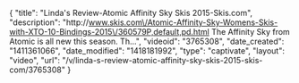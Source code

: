 {
    "title": "Linda's Review-Atomic Affinity Sky Skis 2015-Skis.com",
    "description": "http:\/\/www.skis.com\/Atomic-Affinity-Sky-Womens-Skis-with-XTO-10-Bindings-2015\/360579P,default,pd.html The Affinity Sky from Atomic is all new this season. Th...",
    "videoid": "3765308",
    "date_created": "1411361066",
    "date_modified": "1418181992",
    "type": "captivate",
    "layout": "video",
    "url": "\/v\/linda-s-review-atomic-affinity-sky-skis-2015-skis-com\/3765308"
}